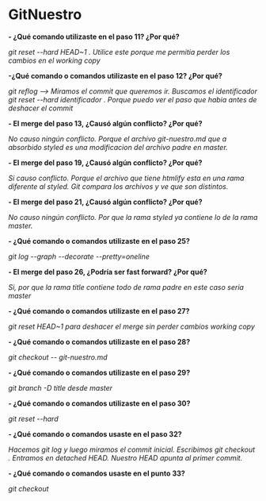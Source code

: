 # GitNuestro
**- ¿Qué comando utilizaste en el paso 11? ¿Por qué?** 

*git reset --hard HEAD~1 . Utilice este porque me permitia perder los 
cambios en el 
working copy*

**-¿Qué comando o comandos utilizaste en el paso 12? ¿Por qué?** 

*git reflog --> Miramos el commit que queremos ir. Buscamos el 
identificador
git reset --hard identificador . 
Porque puedo ver el paso que habia antes de deshacer el commit*

**- El merge del paso 13, ¿Causó algún conflicto? ¿Por qué?**

*No causo ningún conflicto. Porque  el archivo git-nuestro.md que a 
absorbido styled
es una modificacion del archivo padre en master.*

**- El merge del paso 19, ¿Causó algún conflicto? ¿Por qué?**

*Si causo conflicto. Porque el archivo que tiene htmlify esta en una 
rama diferente al 
styled. Git compara los archivos y ve que son distintos.*

**- El merge del paso 21, ¿Causó algún conflicto? ¿Por qué?**

*No causo ningún conflicto. Por que la rama styled ya contiene lo de la 
rama master.*

**- ¿Qué comando o comandos utilizaste en el paso 25?**

*git log --graph --decorate --pretty=oneline*

**- El merge del paso 26, ¿Podría ser fast forward? ¿Por qué?**

*Si, por que la rama title contiene todo de rama padre en este caso 
seria master*

**- ¿Qué comando o comandos utilizaste en el paso 27?**

*git reset HEAD~1 para deshacer el merge sin perder cambios working 
copy*

**- ¿Qué comando o comandos utilizaste en el paso 28?**

*git checkout -- git-nuestro.md*

**- ¿Qué comando o comandos utilizaste en el paso 29?**

*git branch -D title desde master*

**- ¿Qué comando o comandos utilizaste en el paso 30?**

*git reset --hard <codigo identificador del paso anterior mirando 
reflog>*

**- ¿Qué comando o comandos usaste en el paso 32?**

*Hacemos git log y luego miramos el commit inicial. Escribimos git 
checkout 
<identificador del commit>. Entramos en detached HEAD. Nuestro HEAD 
apunta al primer 
commit.*

**- ¿Qué comando o comandos usaste en el punto 33?**

*git checkout <idenficamos el commit donde pusimos el titulo>* 

